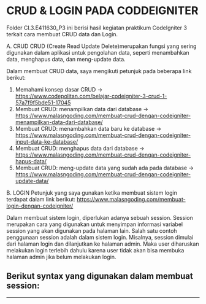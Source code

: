 # CRUD & LOGIN PADA CODDEIGNITER
Folder CI.3.E411630_P3 ini berisi hasil kegiatan praktikum CodeIgniter 3 terkait cara membuat CRUD data dan Login.


A.	CRUD
CRUD (Create Read Update Delete)merupakan fungsi yang sering digunakan dalam aplikasi untuk pengolahan data, seperti menambahkan data, menghapus data, dan meng-update data.

Dalam membuat CRUD data, saya mengikuti petunjuk pada beberapa link berikut:
1. Memahami konsep dasar CRUD ->  https://www.codepolitan.com/belajar-codeigniter-3-crud-1-57a7f9f5bde51-17045
2. Membuat CRUD: menampilkan data dari database ->  https://www.malasngoding.com/membuat-crud-dengan-codeigniter-menampilkan-data-dari-database/
3. Membuat CRUD: menambahkan data baru ke database ->  https://www.malasngoding.com/membuat-crud-dengan-codeigniter-input-data-ke-database/
4. Membuat CRUD: menghapus data dari database ->  https://www.malasngoding.com/membuat-crud-dengan-codeigniter-hapus-data/
5. Membuat CRUD: meng-update data yang sudah ada pada database ->  https://www.malasngoding.com/membuat-crud-dengan-codeigniter-update-data/


B.	LOGIN
Petunjuk yang saya gunakan ketika membuat sistem login terdapat dalam link berikut:
https://www.malasngoding.com/membuat-login-dengan-codeigniter/

Dalam membuat sistem login, diperlukan adanya sebuah session. Session merupakan cara yang digunakan untuk menyimpan informasi variabel session yang akan digunakan pada halaman lain.
Salah satu contoh penggunaan session adalah dalam sistem login. Misalnya, session dimulai dari halaman login dan dilanjutkan ke halaman admin. Maka user diharuskan melakukan login terlebih dahulu karena user tidak akan bisa membuka halaman admin jika belum melakukan login.

Berikut syntax yang digunakan dalam membuat session:
-----------------------------------------------------------

<?php

//memulai session
session_start(); 

//menyimpan informasi session
$_SESSION["nama_session"]="value";														//contoh: $_SESSION["nama"]="tika";

//memanggil informasi variabel session yang telah disimpan
echo "nama saya adalah" . $_SESSION["nama_session"]. ".";			//contoh: echo "nama saya adalah" . $_SESSION["nama"].".";

// menghapus variabel session    
session_unset($_SESSION["nama_session"]);     								//contoh: session_unset($_SESSION["nama"]);
  
// menghapus semua session;     
session_destroy();

?>

-----------------------------------------------------------

